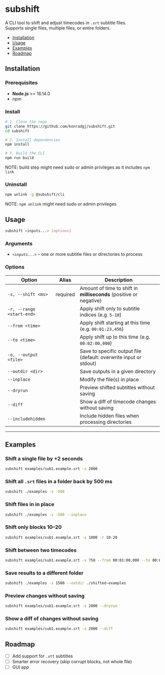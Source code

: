 # subshift  
A CLI tool to shift and adjust timecodes in `.srt` subtitle files.  
Supports single files, multiple files, or entire folders.  

- [Installation](#installation)
- [Usage](#usage)
- [Examples](#examples)
- [Roadmap](#roadmap)

## Installation  

### Prerequisites 
- **Node.js** >= 16.14.0
- npm  

### Install
```bash
# 1. Clone the repo
git clone https://github.com/konradgj/subshift.git
cd subshift

# 2. Install dependencies
npm install

# 3. Build the CLI
npm run build
```
NOTE: build step might need sudo or admin privileges as it includes `npm link`

### Uninstall
```bash
npm unlink -g @subshift/cli
```
NOTE: `npm unlink` might need sudo or admin privileges

## Usage  

```bash
subshift <inputs...> [options]
```

### Arguments  
- `<inputs...>` – one or more subtitle files or directories to process  

### Options  

| Option | Alias | Description |
|--------|-------|-------------|
| `-s, --shift <ms>` | required | Amount of time to shift in **milliseconds** (positive or negative) |
| `-r, --range <start-end>` |  | Apply shift only to subtitle indices (e.g. `5-10`) |
| `--from <time>` |  | Apply shift starting at this time (e.g. `00:01:23,456`) |
| `--to <time>` |  | Apply shift up to this time (e.g. `00:02:00,000`) |
| `-o, --output <file>` |  | Save to specific output file (default: overwrite input or stdout) |
| `--outdir <dir>` |  | Save outputs in a given directory |
| `--inplace` |  | Modify the file(s) in place |
| `--dryrun` |  | Preview shifted subtitles without saving |
| `--diff` |  | Show a diff of timecode changes without saving |
| `--includehidden` |  | Include hidden files when processing directories |

---

## Examples  

### Shift a single file by +2 seconds  
```bash
subshift examples/sub1.example.srt -s 2000
```

### Shift all `.srt` files in a folder back by 500 ms  
```bash
subshift ./examples -s -500
```
### Shift files in in place  
```bash
subshift ./examples -s -500 --inplace
```

### Shift only blocks 10–20  
```bash
subshift examples/sub1.example.srt -s 1000 -r 10-20
```

### Shift between two timecodes  
```bash
subshift examples/sub1.example.srt -s 750 --from 00:01:00,000 --to 00:02:00,000
```

### Save results to a different folder  
```bash
subshift ./examples -s 1500 --outdir ./shifted-examples
```

### Preview changes without saving  
```bash
subshift examples/sub1.example.srt -s 2000 --dryrun
```

### Show a diff of changes without saving 
```bash
subshift examples/sub1.example.srt -s 2000 --diff
```


## Roadmap  
- [ ] Add support for `.vtt` subtitles  
- [ ] Smarter error recovery (skip corrupt blocks, not whole file)  
- [ ] GUI app  
